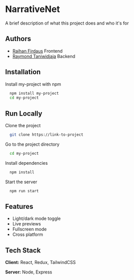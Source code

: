 
# NarrativeNet

A brief description of what this project does and who it's for


## Authors

- [Raihan Firdaus](https://www.github.com/RH203) Frontend
- [Raymond Taniwidjaja](https://www.github.com/mond124) Backend


## Installation

Install my-project with npm

```bash
  npm install my-project
  cd my-project
```
    
## Run Locally

Clone the project

```bash
  git clone https://link-to-project
```

Go to the project directory

```bash
  cd my-project
```

Install dependencies

```bash
  npm install
```

Start the server

```bash
  npm run start
```


## Features

- Light/dark mode toggle
- Live previews
- Fullscreen mode
- Cross platform


## Tech Stack

**Client:** React, Redux, TailwindCSS

**Server:** Node, Express

